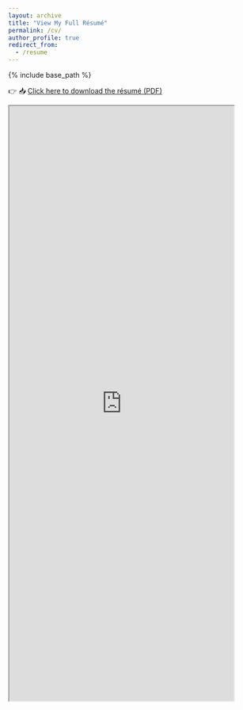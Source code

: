 ```yaml
---
layout: archive
title: "View My Full Résumé"
permalink: /cv/
author_profile: true
redirect_from:
  - /resume
---
```


{% include base_path %}

👉 📥 [Click here to download the résumé (PDF)](https://drive.google.com/uc?export=download&id=13y4a9XNY7AvyEoE_g4pUlBzcGQMD_Fwo)

<iframe src="https://drive.google.com/file/d/13y4a9XNY7AvyEoE_g4pUlBzcGQMD_Fwo/preview" width="90%" height="1200px" allow="autoplay"></iframe>


